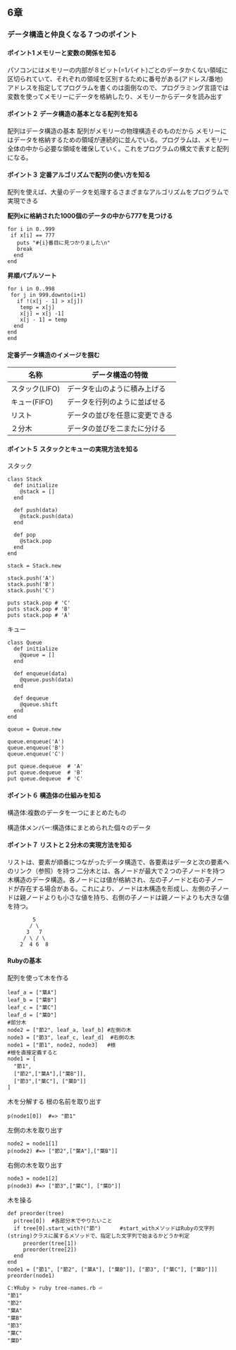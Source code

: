 ## 6章
### データ構造と仲良くなる７つのポイント
#### ポイント1 メモリーと変数の関係を知る
パソコンにはメモリーの内部が８ビット(=1バイト)ごとのデータかくない領域に区切られていて、それぞれの領域を区別するために番号がある(アドレス/番地)
アドレスを指定してプログラムを書くのは面倒なので、プログラミング言語では変数を使ってメモリーにデータを格納したり、メモリーからデータを読み出す

#### ポイント２ データ構造の基本となる配列を知る
配列はデータ構造の基本
配列がメモリーの物理構造そのものだから
メモリーにはデータを格納するための領域が連続的に並んでいる。プログラムは、メモリー全体の中から必要な領域を確保していく。これをプログラムの構文で表すと配列になる。

#### ポイント３ 定番アルゴリズムで配列の使い方を知る
配列を使えば、大量のデータを処理するさまざまなアルゴリズムをプログラムで実現できる

**配列xに格納された1000個のデータの中から777を見つける**
```
for i in 0..999
 if x[i] == 777
   puts "#{i}番目に見つかりました\n"
   break
  end
end
```
**昇順バブルソート**
```
for i in 0..998
 for j in 999.downto(i+1)
   if !(x[j - 1] > x[j])
    temp = x[j]
    x[j] = x[j -1]
    x[j - 1] = temp
  end
end
end
```
#### 定番データ構造のイメージを掴む
|名称|データ構造の特徴|
| ---- | ---- |
| スタック(LIFO) | データを山のように積み上げる |
| キュー(FIFO) | データを行列のように並ばせる |
| リスト | データの並びを任意に変更できる |
| ２分木 | データの並びを二またに分ける |

#### ポイント５ スタックとキューの実現方法を知る 
スタック
```
class Stack
  def initialize
    @stack = []
  end

  def push(data)
    @stack.push(data)
  end

  def pop
    @stack.pop
  end
end
```
```
stack = Stack.new

stack.push('A')
stack.push('B')
stack.push('C')

puts stack.pop # 'C'
puts stack.pop # 'B'
puts stack.pop # 'A'
```

キュー
```
class Queue
  def initialize
    @queue = []
  end

  def enqueue(data)
    @queue.push(data)
  end

  def dequeue
    @queue.shift
  end
end
```
```
queue = Queue.new

queue.enqueue('A')
queue.enqueue('B')
queue.enqueue('C')

put queue.dequeue  # 'A'
put queue.dequeue  # 'B'
put queue.dequeue  # 'C'
```

#### ポイント６ 構造体の仕組みを知る
構造体:複数のデータを一つにまとめたもの

構造体メンバー:構造体にまとめられた個々のデータ

#### ポイント７ リストと２分木の実現方法を知る

リストは、要素が順番につながったデータ構造で、各要素はデータと次の要素へのリンク（参照）を持つ
二分木とは、各ノードが最大で２つの子ノードを持つ木構造のデータ構造。各ノードには値が格納され、左の子ノードと右の子ノードが存在する場合がある。これにより、ノードは木構造を形成し、左側の子ノードは親ノードよりも小さな値を持ち、右側の子ノードは親ノードよりも大きな値を持つ。
```
        5
       / \
      3   7
     / \ / \
    2  4 6  8
```




#### Rubyの基本 
配列を使って木を作る
```
leaf_a = ["葉A"]
leaf_b = ["葉B"]
leaf_c = ["葉C"]
leaf_d = ["葉D"]
#部分木
node2 = ["節2", leaf_a, leaf_b] #左側の木
node3 = ["節3", leaf_c, leaf_d]  #右側の木
node1 = ["節1", node2, node3]   #根
#根を直接定義すると
node1 = [
  "節1",
  ["節2",["葉A"],["葉B"]],
  ["節3",["葉C"], ["葉D"]]
]
```
木を分解する
根の名前を取り出す
```
p(node1[0])  #=> "節1"
```
左側の木を取り出す
```
node2 = node1[1]
p(node2) #=> ["節2",["葉A"],["葉B"]]
```
右側の木を取り出す
```
node3 = node1[2]
p(node3) #=> ["節3",["葉C"], ["葉D"]]
```
木を操る
```
def preorder(tree)
  p(tree[0])  #各部分木でやりたいこと
  if tree[0].start_with?("節")      #start_withメソッドはRubyの文字列(string)クラスに属するメソッドで、指定した文字列で始まるかどうか判定
　　　preorder(tree[1])
     preorder(tree[2])
  end
end
node1 = ["節1", ["節2", ["葉A"], ["葉B"]], ["節3", ["葉C"], ["葉D"]]]
preorder(node1)

C:¥Ruby > ruby tree-names.rb ⏎
"節1"
"節2"
"葉A"
"葉B"
"節3"
"葉C"
"葉D"
```



